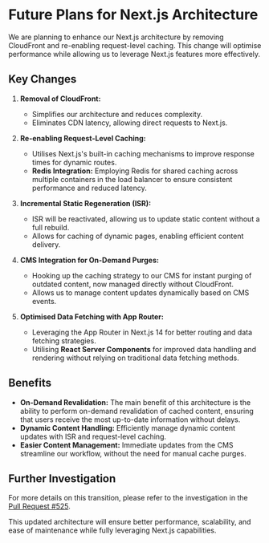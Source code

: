 # Future Plans for Next.js Architecture

We are planning to enhance our Next.js architecture by removing CloudFront and re-enabling request-level caching. This change will optimise performance while allowing us to leverage Next.js features more effectively.

## Key Changes

1. **Removal of CloudFront:**

   - Simplifies our architecture and reduces complexity.
   - Eliminates CDN latency, allowing direct requests to Next.js.

2. **Re-enabling Request-Level Caching:**

   - Utilises Next.js's built-in caching mechanisms to improve response times for dynamic routes.
   - **Redis Integration:** Employing Redis for shared caching across multiple containers in the load balancer to ensure consistent performance and reduced latency.

3. **Incremental Static Regeneration (ISR):**

   - ISR will be reactivated, allowing us to update static content without a full rebuild.
   - Allows for caching of dynamic pages, enabling efficient content delivery.

4. **CMS Integration for On-Demand Purges:**

   - Hooking up the caching strategy to our CMS for instant purging of outdated content, now managed directly without CloudFront.
   - Allows us to manage content updates dynamically based on CMS events.

5. **Optimised Data Fetching with App Router:**
   - Leveraging the App Router in Next.js 14 for better routing and data fetching strategies.
   - Utilising **React Server Components** for improved data handling and rendering without relying on traditional data fetching methods.

## Benefits

- **On-Demand Revalidation:** The main benefit of this architecture is the ability to perform on-demand revalidation of cached content, ensuring that users receive the most up-to-date information without delays.
- **Dynamic Content Handling:** Efficiently manage dynamic content updates with ISR and request-level caching.
- **Easier Content Management:** Immediate updates from the CMS streamline our workflow, without the need for manual cache purges.

## Further Investigation

For more details on this transition, please refer to the investigation in the [Pull Request #525](https://github.com/UKHSA-Internal/data-dashboard-frontend/pull/525).

This updated architecture will ensure better performance, scalability, and ease of maintenance while fully leveraging Next.js capabilities.
